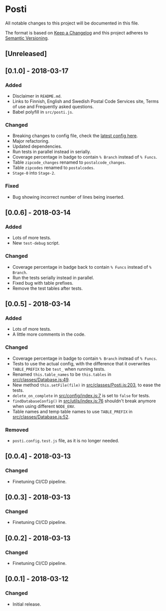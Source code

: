 # Posti
All notable changes to this project will be documented in this file.

The format is based on [Keep a Changelog](http://keepachangelog.com/en/1.0.0/)
and this project adheres to [Semantic Versioning](http://semver.org/spec/v2.0.0.html).

## [Unreleased]


## [0.1.0] - 2018-03-17

### Added
- Disclaimer in `README.md`.
- Links to Finnish, English and Swedish Postal Code Services site, Terms of use and Frequently asked questions.
- Babel polyfill in `src/posti.js`.

### Changed
- Breaking changes to config file, check the [latest config here](./posti.config.example.js).
- Major refactoring.
- Updated dependencies.
- Run tests in parallel instead in serially.
- Coverage percentage in badge to contain `% Branch` instead of `% Funcs`.
- Table `zipcode_changes` renamed to `postalcode_changes`.
- Table `zipcodes` renamed to `postalcodes`.
- `Stage-0` into `Stage-2`.

### Fixed
- Bug showing incorrect number of lines being inserted.

## [0.0.6] - 2018-03-14

### Added
- Lots of more tests.
- New `test-debug` script.

### Changed
- Coverage percentage in badge back to contain `% Funcs` instead of `% Branch`.
- Run the tests serially instead in parallel.
- Fixed bug with table prefixes.
- Remove the test tables after tests.


## [0.0.5] - 2018-03-14

### Added
- Lots of more tests.
- A little more comments in the code.

### Changed
- Coverage percentage in badge to contain `% Branch` instead of `% Funcs`.
- Tests to use the actual config, with the difference that it overwrites `TABLE_PREFIX` to be `test_` when running tests.
- Renamed `this.table_names` to be `this.tables` in [src/classes/Database.js:49](./src/classes/Database.js).
- New method `this.setFile(file)` in [src/classes/Posti.js:203](./src/classes/Posti.js), to ease the tests.
- `delete_on_complete` in [src/config/index.js:7](./src/config/index.js) is set to `false` for tests.
- `findDatabaseConfig()` in [src/utils/index.js:76](./src/utils/index.js) shouldn't break anymore when using different `NODE_ENV`.
- Table names and temp table names to use `TABLE_PREFIX` in [src/classes/Database.js:52](./src/classes/Database.js).

### Removed
- `posti.config.test.js` file, as it is no longer needed.


## [0.0.4] - 2018-03-13

### Changed
- Finetuning CI/CD pipeline.


## [0.0.3] - 2018-03-13

### Changed
- Finetuning CI/CD pipeline.


## [0.0.2] - 2018-03-13

### Changed
- Finetuning CI/CD pipeline.


## [0.0.1] - 2018-03-12

### Changed
- Initial release.
